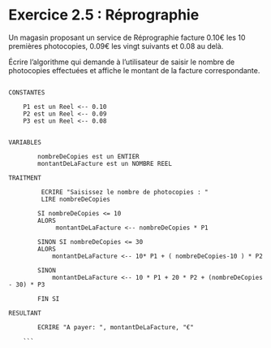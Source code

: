 # Exercice 2.5 : Réprographie
Un magasin proposant un service de Réprographie facture 0.10€ les 10 premières photocopies, 0.09€ les vingt suivants et 0.08 au delà.

Écrire l’algorithme qui demande à l’utilisateur de saisir le nombre de photocopies effectuées et affiche le montant de la facture correspondante.

```

CONSTANTES

	P1 est un Reel <-- 0.10
	P2 est un Reel <-- 0.09
	P3 est un Reel <-- 0.08
	
	
VARIABLES
 	
	 	nombreDeCopies est un ENTIER
	 	montantDeLaFacture est un NOMBRE REEL
	 	
TRAITMENT
		 
		 ECRIRE "Saisissez le nombre de photocopies : "
		 LIRE nombreDeCopies
		 
	 	SI nombreDeCopies <= 10
	 	ALORS
	 		 montantDeLaFacture <-- nombreDeCopies * P1
	 		 
	 	SINON SI nombreDeCopies <= 30
	 	ALORS
	 		montantDeLaFacture <-- 10* P1 + ( nombreDeCopies-10 ) * P2
	 	
	 	SINON
	 		montantDeLaFacture <-- 10 * P1 + 20 * P2 + (nombreDeCopies - 30) * P3
	 	
	 	FIN SI
	 	
RESULTANT
	
		ECRIRE "A payer: ", montantDeLaFacture, "€"
	 	
	```